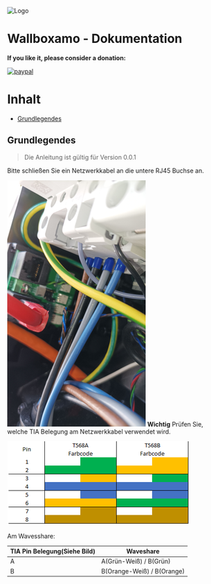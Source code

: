 ![Logo](img/iceroad.png)

# Wallboxamo - Dokumentation

**If you like it, please consider a donation:**

[![paypal](https://www.paypalobjects.com/en_US/i/btn/btn_donateCC_LG.gif)](https://www.paypal.com/cgi-bin/webscr?cmd=_s-xclick&hosted_button_id=UYB92ZVNEFNF6&source=url)

# Inhalt

- [Grundlegendes](#grundlegendes)

## Grundlegendes

> Die Anleitung ist gültig für Version 0.0.1

Bitte schließen Sie ein Netzwerkkabel an die untere RJ45 Buchse an.

![cable_place](/docs/img/cable_place.png)
**Wichtig** Prüfen Sie, welche TIA Belegung am Netzwerkkabel verwendet wird.

![tia](/docs/img/Netzwerk%20TIA%20Belegung.png)

Am Wavesshare:

<table>
  <thead>
    <tr>
      <th>TIA Pin Belegung(Siehe Bild)</th>
      <th>Waveshare</th>
    </tr>
  </thead>
  <tbody>
    <tr>
      <td>A</td>
      <td>A(Grün-Weiß) / B(Grün)</td>
    </tr>
    <tr>
      <td>B</td>
      <td>B(Orange-Weiß) / B(Orange)</td>
    </tr>
  </tbody>
</table>
